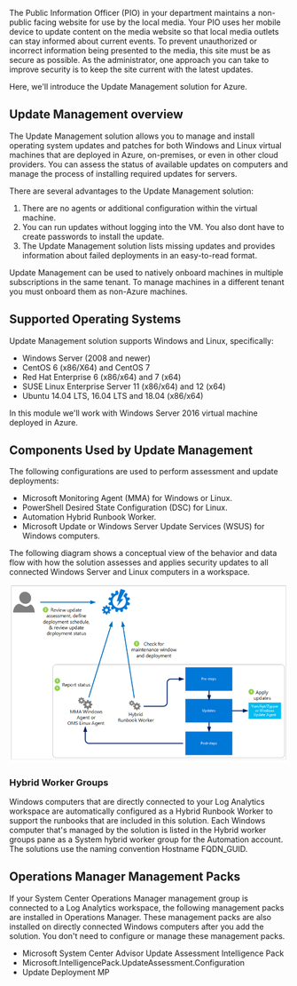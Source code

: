 The Public Information Officer (PIO) in your department maintains a non-public facing website for use by the local media. Your PIO uses her mobile device to update content on the media website so that local media outlets can stay informed about current events. To prevent unauthorized or incorrect information being presented to the media, this site must be as secure as possible. As the administrator, one approach you can take to improve security is to keep the site current with the latest updates.

Here, we'll introduce the Update Management solution for Azure.

## Update Management overview

 The Update Management solution allows you to manage and install operating system updates and patches for both Windows and Linux virtual machines that are deployed in Azure, on-premises, or even in other cloud providers. You can assess the status of available updates on computers and manage the process of installing required updates for servers.  

 There are several advantages to the Update Management solution:
  1. There are no agents or additional configuration within the virtual machine.
  1. You can run updates without logging into the VM. You also dont have to create passwords to install the update.
  1. The Update Management solution lists missing updates and provides information about failed deployments in an easy-to-read format.

Update Management can be used to natively onboard machines in multiple subscriptions in the same tenant. To manage machines in a different tenant you must onboard them as non-Azure machines.

## Supported Operating Systems

Update Management solution supports Windows and Linux, specifically:
 - Windows Server (2008 and newer)
 - CentOS 6 (x86/X64) and CentOS 7
 - Red Hat Enterprise 6 (x86/x64) and 7 (x64)
 - SUSE Linux Enterprise Server 11 (x86/x64) and 12 (x64)
 - Ubuntu 14.04 LTS, 16.04 LTS and 18.04 (x86/x64)

In this module we'll work with Windows Server 2016 virtual machine deployed in Azure.
 
## Components Used by Update Management

The following configurations are used to perform assessment and update deployments:

- Microsoft Monitoring Agent (MMA) for Windows or Linux.
- PowerShell Desired State Configuration (DSC) for Linux.
- Automation Hybrid Runbook Worker.
- Microsoft Update or Windows Server Update Services (WSUS) for Windows computers.

The following diagram shows a conceptual view of the behavior and data flow with how the solution assesses and applies security updates to all connected Windows Server and Linux computers in a workspace.

![Conceptual View of Data flow](../media/2-conceptual-view-data-flow50.png "Conceptual View of Data Flow")

### Hybrid Worker Groups

 Windows computers that are directly connected to your Log Analytics workspace are automatically configured as a Hybrid Runbook Worker to support the runbooks that are included in this solution. Each Windows computer that's managed by the solution is listed in the Hybrid worker groups pane as a System hybrid worker group for the Automation account. The solutions use the naming convention Hostname FQDN_GUID.

## Operations Manager Management Packs

If your System Center Operations Manager management group is connected to a Log Analytics workspace, the following management packs are installed in Operations Manager. These management packs are also installed on directly connected Windows computers after you add the solution. You don't need to configure or manage these management packs.
- Microsoft System Center Advisor Update Assessment Intelligence Pack 
- Microsoft.IntelligencePack.UpdateAssessment.Configuration
- Update Deployment MP
